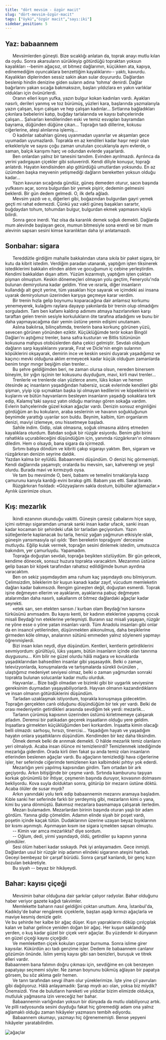 ```yaml
---
title: "dört mevsim - özgür macit"
slug: "dört-mevsim-özgür-macit"
tags: ["öykü","özgür macit","sayı:iki"]
sidebar_position: 5
---
```


Yaz: babaannem
--------------

      Mevsimlerden güneşti. Bize sıcaklığı anlatan da, toprak anayı
mutlu kılan da oydu. Sonra akarsuların sürükleyip götürdüğü topraktan
yoksun kayalıkları --benim ağaçsız, ot bitmez dağlarımın, küçükken ata,
kapıya, edinemediğim oyuncaklara benzettiğim kayalıklarını-- yaktı,
kavurdu. Kayalıkları diplerinden sessiz sakin akan sular doyururdu.
Dağlardan beslenip hindin denizine giden suların adına 'tohma' denirdi.
Dağlar bağırlarını yakan sıcağa bakmaksızın, başları yıldızlara en yakın
varlıklar oldukları için övünürlerdi.  
      Oranın elleri kışın yufka, yazın bulgur kokan kadınları vardı.
Ayakları nasırlı, derileri yanmış ve toz bürümüş, yüzleri kara,
başlarında yazmalarıyla yazın çalışan, kışın çalışan ve hep çalışan
kadınlar... Sırtlarına bağladıkları çıkınlara bebelerini katıp, buğday
tarlalarında ve kayısı bahçelerinde çalışan... Şalvarları kendilerinden
eski ve temiz esvapları bayramdan bayrama, düğünden düğüne çıkan...
Toprağın tadı dillerine, kokusu ciğerlerine, ateşi alınlarına
işlemiş...  
      O kadınlar sabahları güneş uyanmadan uyanırlar ve akşamları gece
uyumadan uyumazlardı. Toprakla en az kendileri kadar haşır neşir olan
erkekleriyle ve sayısı çoğu zaman unutulan çocuklarıyla aynı evlerde, o
saman, balçık karışımı harç ve odundan evlerde yaşarlardı.  
      Ben onlardan yalnız bir tanesini tanıdım. Evinden ayrılmazdı.
Ayrılınca da yerini yadırgayan çiçekler gibi soluverirdi. Kendi diliyle
konuşur, toprağı anlatırdı. Hayatın kendisinden alıp götürdüğü
umutlardan yoksundu. En az üzümden başka meyvenin yetişmediği dağların
bereketten yoksun olduğu kadar...  
      Yazın kavuran sıcağında gündüz, güneş demeden oturur, sacın
başında yufkasını açar, sonra bulgurdan bir yemek pişirir, dedemin
gelmesini beklerdi. Bir gün dedem gelmedi. O, ilk defa ağladı.  
      Mevsim yazdı ve o, diğerleri gibi, boğazından bulgurdan gayri
yemek geçti mi rahat edemezdi. Çünkü yaz vakti güneş başakları sarartır,
buğdaydan tohum, tohumdan bulgur, bulgurdan ekmek yapmasını köylü
bilirdi.  
      Sonra gece inerdi. Yaz olsa da karanlık demek soğuk demekti.
Dağlarda mum alevinde başlayan gece, mumun bitmesiyle sona ererdi ve bir
mum alevinin sapsarı sesini kimse karanlıktan daha iyi anlatamazdı.

Sonbahar: sigara
----------------

      Tereddütle girdiğim mahalle bakkalından utana sıkıla bir paket
sigara, bir kutu da kibrit istedim. Verdiğim paradan utanarak, yaptığım
işten tiksinerek istediklerimi bakkalın elinden aldım ve gocuğumun iç
cebine yerleştirdim. Kendimi bakkaldan dışarı attım. Yüzüm kızarmıştı,
yaptığım işten çoktan pişman olmuştum. Keskin dönemeçleri olmayan yolu
geçtim, Feneryolu'nda bulunan demiryoluna kadar geldim. Yine ve ısrarla,
diğer insanların kullandığı alt geçit yerine, tüm yasakları hiçe sayarak
ve içimdeki asi insana uyarak demiryolunun üzerinden karşıya geçmeye
karar verdim.  
      Bir trenin hızla gelip boynumu koparacağına dair anlamsız korkumu
yenemeyerek, kulağımı raylara dayayıp yakınlarda bir trenin olup
olmadığını sorguladım. Tam ben kafamı kaldırıp adımımı atmaya
hazırlanırken karşı taraftan gelen trenin sesiyle korkulukların öte
tarafına atladığımı ve bunu bir daha yapmayacağıma dair yemin üstüne
yemin edişimi unutamam.  
      Aslına bakılırsa, bilinçaltımda, trenlerin bana korkunç görünen
yüzü, sevecen görünen yönünden eziktir. Küçüklüğümde terör kokan Bingöl
Dağları'nı aştığımız trenler, bana safra kusturan ve Bitlis tütününün
kokusuna mahpus otobüslerden daha çekici gelmiştir. Sevdalı olduğum
dağların sarp kayalıklarını yararak, Fırat ve Dicle'nin engin sularının
köpüklerini okşayarak, demirin ince ve keskin sesini duyarak yaşadığımız
ve kaçıncı mevki olduğuna aklım ermeyecek kadar küçük olduğum zamanlarda
benim tıngır mıngır beşiğim olan trenler...  
      Bu şehre geldiğimden beri, ne zaman olursa olsun, nereden binersem
bineyim, bir yığın işçinin ter kokusunu duyduğum, mavi, kirli mavi
trenler...  
      Trenlerle ve trenlerde olan yüzlerce anımı, lüks kokan ve hemen
ötesinde aç insanların yaşadığından habersiz, sıcak evlerinde kendileri
gibi şişman, yiyip içip sıçmaktan başka işi olmayan kedilerini ve
köpeklerini ve kuşlarını ve bütün hayvanlarını besleyen insanların
yaşadığı sokaklara terk edip, Kalamış'taki sayısız yatın olduğu marinayı
gören sokağa vardım. Evlerin bahçelerinde güzel kokan ağaçlar vardı.
Denizin sonsuz enginliğini gördüğüm an bu kokuların, araba seslerinin ve
havanın soğukluğunun beynimde yarattığı uyarılar son buldu. Beynim,
kalbim, tüm organlarım denizi, maviyi izlemeye, onu hissetmeye başladı.  
      Sahile indim. Gidip, ıslak olmasına, soğuk olmasına aldırış
etmeden kayalıklara oturdum. Batıdan soğuk bir rüzgâr esiyordu. Benim
gibi birini rahatlıkla uçurabileceğini düşündüğüm için, yanımda
rüzgârkıran'ın olmasını diledim. Hem o olsaydı, bana sigara da
içirmezdi.  
      Sırtımı batıya döndüm ve kibriti çakıp sigarayı yaktım. Ben,
sigaram ve rüzgârkıran denizin seyrine daldık.  
Yazdan kalma bir eylüldü. Babaannemi düşündüm. O denizi hiç görmemişti.
Kendi dağlarında yaşamıştı; oralarda bu mevsim, sarı, kahverengi ve
yeşil olurdu. Burada mavi ve kırmızıydı oysa.  
      Ve tam bu mevsimde O, beni, babamı ve temelini tırnaklarıyla kazıp
çamurunu kanıyla kardığı evini bırakıp gitti. Babam yas etti. Sakal
bıraktı.  
      Rüzgârkıran fısıldadı: «Gözyaşlarını sakla dostum, bülbüller
ağlamazlar.»  
Ayrılık üzerimize olsun.

Kış: mezarlık
-------------

      İkindi ezanının okunduğu vakitti. Güneşin çaresiz çabalarını hiçe
sayıp, içimi ısıtmayı sigaramdan umarak sanki insan kadar ufacık, sanki
insan kadar kocaman bir şehirdeki ufak bir tarladan geçiyordum. Yazın
sütleğenlerle kaplanacak bu tarla, henüz yağan yağmurun etkisiyle ıslak,
güneşin yansımasıyla ışıl ışıldı: 'Ben bereketin toprağıyım' dercesine
mutluydu. Eğilip kulak vermek, toprağın sesini dinlemek istedim,
umutsuzca bakındım, yer çamurluydu. Yapamadım.  
      Toprağa doğuştan sevdalı, toprağa beşikten sözlüydüm. Bir gün
gelecek, kendime dönecek, sonsuz huzura toprakta varacaktım. Mezarımın
üstüne gelip basan bir köpek tarafından rahatsız edildiğimde bunun
ayırdına varacaktım.  
      Ben on sekiz yaşımdaydım ama ruhum kaç yaşındaydı onu bilmiyorum.
Çelimsizdim, bileklerim bir kuşun kanadı kadar zayıf, vücudum memleketin
dağları kadar bakımsızdı. Rengim güneşten değil, doğuştan esmerdi.
Toprak işine değmeyen ellerim ve ayaklarım, ayaklarına pabuç değmeyen
atalarımdan daha nasırlı, sakallarım ot bitmez dağlardaki ağaçlar kadar
seyrekti.  
      «etek sarı, sen etekten sarısın / kurban olam Beydağı'nın karısın»
türküsünü anımsadım. Bu kayısı kenti, bir kadının eteklerine yapışmış
çocuk misali Beydağı'nın eteklerine yerleşmişti. Buranın saz misali
yaşayan, rüzgâr ne yöne esse o yöne yatan insanları vardı. Tüm Anadolu
insanları gibi onlar da en insancıl yetilerinden, düşünmekten
alıkonulmuş, daha beşiklerine girmeden köle olmayı, analarının sütünü
emmeden yalnız söyleneni yapmayı öğrenmişlerdi.  
      Bizi insan kılan neydi, diye düşündüm. Kentleri, kentlerin
getirdiklerini sevmiyordum: gürültüyü, lüks yaşamı, bütün insanların
içinde olan tanınma duygusunu... Kim bilir ne güzel olurdu hâlâ mağara
ve kovuklarda yaşadıklarından bahsedilen insanlar gibi yaşasaydık. Belki
o zaman, televizyonlarda, konuşmalarda ve tartışmalarda sürekli övünülen
, ulaştığımız medeniyet seviyesi olmaz, belki o zaman yağmurdan sonraki
toprakta bulunan solucanlar kadar mutlu olurduk.  
      Hayvanlar... Bize bağlı olmadan ve bizimki gibi bir uygarlık
seviyesine gereksinim duymadan yaşayabiliyorlardı. Hayvan olmanın
kazandırdıklarını ve insan olmanın götürdüklerini düşündüm.  
      Tarladan uzaklaşmak istiyordum, toprakla konuşmaya gidecektim.
Toprağın gerçekten canlı olduğunu düşündüğüm bir tek yer vardı. Belki de
orası medeniyetin getirdikleri arasında sevdiğim tek yerdi: mezarlık...  
      Tarlanın çürümüş kapısının üzerinden üstümü kirletmemeye çalışarak
atladım. Deremsi bir patikadan geçerek inşaatların olduğu yere geldim.
İnşaatlara girmekten küçüklüğümden beri korkardım. İnşaatta kimin
olacağı belli olmazdı: sarhoşu, hırsızı, tinercisi... Yaşadığım hayatı
ve yaşadığım hayatın onlara yaşattıklarını düşündüm. Kendimden bir kez
daha tiksindim.  
      Ölmek demek belki de arınmak demekti. O hâlde mezarlık temiz
olanların yeri olmalıydı. Acaba insan ölünce mi temizlenirdi?
Temizlenmek istediğimde mezarlığa giderdim. Orada kirli ölen fakat şu
anda temiz olan insanların etlerinden beslenen ağaçlar vardı. Bu
ağaçların temizlediği hava ciğerlerine işler, her seferinde ciğerimde
temizlenen kan kalbimdeki pıhtıyı yok ederdi.  
      Mezarlığın yeni yapılmış kapısından girdim. Tam ortadan bir ark
geçiyordu. Arkın bitişiğinde bir çeşme vardı. Sırtında kamburunu taşıyan
korkak görünümlü bir ihtiyar, çeşmenin başında duruyor, kovasının
dolmasını bekliyordu. Kova suyla dolduktan sonra, götürüp bir mezarın
üstüne döktü. Acaba ölüler de susar mıydı?  
      Arkın yanındaki yolu terk edip babaannemin mezarını aramaya
başladım. Kıble sanki her seferinde farklı bir yerdeymiş gibi,
mezarların kimi o yana, kimi bu yana dönmüştü. Bakımsız mezarlara
basmamaya çalışarak ilerledim.  
      Mezarı bulamadım. Mezarlardan birinin başında oturan yaşlı bir
adam gördüm. Yanına gidip çömeldim. Adamın elinde siyah bir poşet vardı,
poşetin içinde kaçak tütün. Dudaklarının üzerine uzayan beyaz
bıyıklarının bir kısmı aşınmıştı. Aşınmayan kısım ise sigara içmekten
sapsarı olmuştu.  
      -- Kimin var amca mezarlıkta? diye sordum.  
      -- Oğlum, dedi, yirmi yaşındaydı, öldü, getirdiler şu kapının
yanına gömdüler.  
      Sesi ölüm haberi kadar sıskaydı. Pek iyi anlayamadım. Gece
inmişti. Dağlardan usul bir rüzgâr inip adamın elindeki sigaranın
ateşini harladı. Geceyi bembeyaz bir çarşaf bürüdü. Sonra çarşaf
kanlandı, bir genç kızın bozulan bekâretiyle.  
      Bu siyah -- beyaz bir hikâyeydi.

Bahar: kayısı çiçeği
--------------------

      Mevsimin bahar olduğuna dair şarkılar çalıyor radyolar. Bahar
olduğunu haber veriyor gazete kağıdı takvimler.  
      Memlekette baharın nasıl geldiğini çoktan unuttum. Ama,
İstanbul'da, Kadıköy'de bahar rengârenk çiçeklerle, baştan aşağı kırmızı
ağaçlarla ve maviye kesmiş denizle gelir.  
Ve bu şehirde her kalbe bir ağaç düşer. Kışın yapraklarını döküp
çırılçıplak kalan ve bahar gelince yeniden doğan bir ağaç. Her kuşun
saklandığı yerden, o kuş kadar güzel bir çiçek verir ağaçlar. Bu
yüzdendir ki dünyanın en güzel çiçeği kayısı çiçeğidir.  
      Ve memleketten çiçek kokuları çarpar burnuma. Sonra islime girer
kayısılar. Kükürdün acı tadı genzime işler. Dedem ile babaannem canlanır
gözümün önünde. İslim yemiş kayısı gibi sarı benizleri, buruşuk ve
titrek elleri vardır.  
Babaannem bana falımın doğru çıkması için, sevdiğime en çok benzeyen
papatyayı seçmemi söyler. Ne zaman boynunu bükmüş ağlayan bir papatya
görsem, bu söz aklıma gelir hemen.  
      Ve tanrı tarafından sevgi ilham olur yüreklerimize. İşte yine çil
yavruları gibi dağılıyoruz. Hâlâ anlayamadık: Şarap mıydı acı olan,
yoksa biz miydik? Önemsizdi. Yine de bulutların hareketi ve yıldızlar
bizim elimizde oldukça, mutluluk yağmasına izin vereceğiz her bahar.  
      Babaannemin varlığından yoksun bir dünyada da mutlu olabiliyoruz
artık. Ve pilli radyosunda sesini duyduğu fakat hiç göremediği adam ona
yalnız ağlamaklı olduğu zaman hikâyeler yazmasını tembih ediyordu.  
      Babaannem okumayı, yazmayı hiç öğrenememişti. Bense yepyeni
hikâyeler yaratabilirdim.

![ağaçlar](/img/ky02_05_zaferyalcinpinar.jpg)


